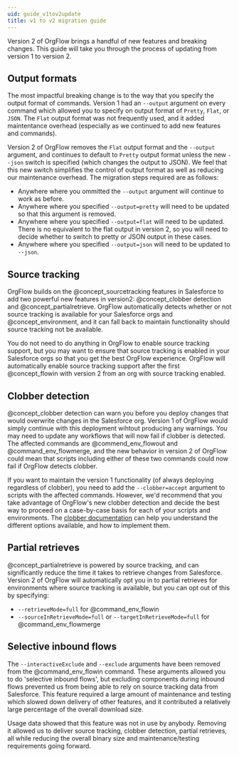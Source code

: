 ```yaml
---
uid: guide_v1tov2update
title: v1 to v2 migration guide
---
```


Version 2 of OrgFlow brings a handful of new features and breaking changes. This guide will take you through the process of updating from version 1 to version 2.

## Output formats

The most impactful breaking change is to the way that you specify the output format of commands. Version 1 had an `--output` argument on every command which allowed you to specify on output format of `Pretty`, `Flat`, or `JSON`. The `Flat` output format was not frequently used, and it added maintentance overhead (especially as we continued to add new features and commands).

Version 2 of OrgFlow removes the `Flat` output format and the `--output` argument, and continues to default to `Pretty` output format unless the new `--json` switch is specified (which changes the output to JSON). We feel that this new switch simplifies the control of output format as well as reducing our maintenance overhead. The migration steps required are as follows:

- Anywhere where you ommitted the `--output` argument will continue to work as before.
- Anywhere where you specified `--output=pretty` will need to be updated so that this argument is removed.
- Anywhere where you specified `--output=flat` will need to be updated. There is no equivalent to the flat output in version 2, so you will need to decide whether to switch to pretty or JSON output in these cases.
- Anywhere where you specified `--output=json` will need to be updated to `--json`.

## Source tracking

OrgFlow builds on the @concept_sourcetracking features in Salesforce to add two powerful new features in version2: @concept_clobber detection and @concept_partialretrieve. OrgFlow automatically detects whether or not source tracking is available for your Salesforce orgs and @concept_environment, and it can fall back to maintain functionality should source tracking not be available.

You do not need to do anything in OrgFlow to enable source tracking support, but you may want to ensure that source tracking is enabled in your Salesforce orgs so that you get the best OrgFlow experience. OrgFlow will automatically enable source tracking support after the first @concept_flowin with version 2 from an org with source tracking enabled.

## Clobber detection

@concept_clobber detection can warn you before you deploy changes that would overwrite changes in the Salesforce org. Version 1 of OrgFlow would simply continue with this deployment wihtout producing any warnings. You may need to update any workflows that will now fail if clobber is detected. The affected commands are @commend_env_flowout and @command_env_flowmerge, and the new behavior in version 2 of OrgFlow could mean that scripts including either of these two commands could now fail if OrgFlow detects clobber.

If you want to maintain the version 1 functionality (of always deploying regardless of clobber), you need to add the `--clobber=accept` argument to scripts with the affected commands. However, we'd recommend that you take advantage of OrgFlow's new clobber detection and decide the best way to proceed on a case-by-case basis for each of your scripts and environments. The [clobber documentation](xref:concept_clobber) can help you understand the different options available, and how to implement them.

## Partial retrieves

@concept_partialretrieve is powered by source tracking, and can significantly reduce the time it takes to retrieve changes from Salesforce. Version 2 of OrgFlow will automatically opt you in to partial retrieves for environments where source tracking is available, but you can opt out of this by specifying:

- `--retrieveMode=full` for @command_env_flowin
- `--sourceInRetrieveMode=full` or `--targetInRetrieveMode=full` for @command_env_flowmerge

## Selective inbound flows

The `--interactiveExclude` and `--exclude` arguments have been removed from the @command_env_flowin command. These arguments allowed you to do 'selective inbound flows', but excluding components during inbound flows prevented us from being able to rely on source tracking data from Salesforce. This feature required a large amount of maintenance and testing which slowed down delivery of other features, and it contributed a relatively large percentage of the overall download size.

Usage data showed that this feature was not in use by anybody. Removing it allowed us to deliver source tracking, clobber detection, partial retrieves, all while reducing the overall binary size and maintenance/testing requirements going forward.
